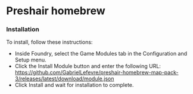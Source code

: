 
# Preshair homebrew


### Installation

To install, follow these instructions:

* Inside Foundry, select the Game Modules tab in the Configuration and Setup menu.
* Click the Install Module button and enter the following URL:
  https://github.com/GabrielLefevre/preshair-homebrew-map-pack-3/releases/latest/download/module.json
* Click Install and wait for installation to complete.